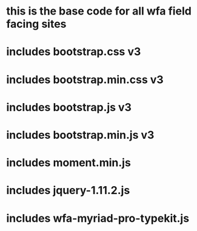 # this is the base code for all wfa field facing sites
# includes bootstrap.css v3
# includes bootstrap.min.css v3
# includes bootstrap.js v3
# includes bootstrap.min.js v3
# includes moment.min.js
# includes jquery-1.11.2.js 
# includes wfa-myriad-pro-typekit.js
